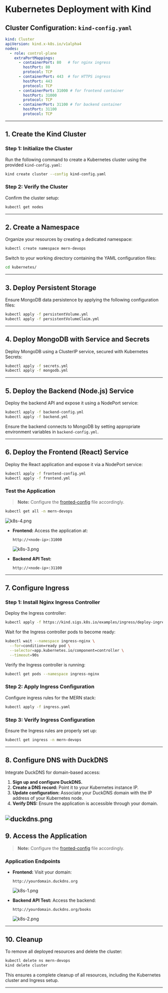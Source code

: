 # Kubernetes Deployment with Kind

## Cluster Configuration: `kind-config.yaml`

```yaml
kind: Cluster
apiVersion: kind.x-k8s.io/v1alpha4
nodes:
  - role: control-plane
    extraPortMappings:
      - containerPort: 80   # for nginx ingress
        hostPort: 80
        protocol: TCP
      - containerPort: 443  # for HTTPS ingress
        hostPort: 443
        protocol: TCP
      - containerPort: 31000 # for frontend container
        hostPort: 31000
        protocol: TCP
      - containerPort: 31100 # for backend container
        hostPort: 31100
        protocol: TCP
```

---

## 1. Create the Kind Cluster

### Step 1: Initialize the Cluster
Run the following command to create a Kubernetes cluster using the provided `kind-config.yaml`:

```bash
kind create cluster --config kind-config.yaml
```

### Step 2: Verify the Cluster
Confirm the cluster setup:

```bash
kubectl get nodes
```

---

## 2. Create a Namespace 

Organize your resources by creating a dedicated namespace:

```bash
kubectl create namespace mern-devops
```

Switch to your working directory containing the YAML configuration files:
```bash
cd kubernetes/
```

---

## 3. Deploy Persistent Storage

Ensure MongoDB data persistence by applying the following configuration files:

```bash
kubectl apply -f persistentVolume.yml
kubectl apply -f persistentVolumeClaim.yml
```

---

## 4. Deploy MongoDB with Service and Secrets

Deploy MongoDB using a ClusterIP service, secured with Kubernetes Secrets:

```bash
kubectl apply -f secrets.yml
kubectl apply -f mongodb.yml
```

---

## 5. Deploy the Backend (Node.js) Service

Deploy the backend API and expose it using a NodePort service:

```bash
kubectl apply -f backend-config.yml
kubectl apply -f backend.yml
```

Ensure the backend connects to MongoDB by setting appropriate environment variables in `backend-config.yml`.

---

## 6. Deploy the Frontend (React) Service

Deploy the React application and expose it via a NodePort service:

```bash
kubectl apply -f frontend-config.yml
kubectl apply -f frontend.yml
```

### Test the Application
>**Note:** Configure the [fronted-config](../kubernetes/frontend-config.yml) file accordingly.
 
```bash
kubectl get all -n mern-devops
```  

![k8s-4.png](../assets/k8s-4.png)

- **Frontend:** Access the application at:
  
  ```
  http://<node-ip>:31000
  ```
  ![k8s-3.png](../assets/k8s-3.png)

- **Backend API Test:**

  ```
  http://<node-ip>:31100
  ```

---

## 7. Configure Ingress

### Step 1: Install Nginx Ingress Controller

Deploy the Ingress controller:

```bash
kubectl apply -f https://kind.sigs.k8s.io/examples/ingress/deploy-ingress-nginx.yaml
```

Wait for the Ingress controller pods to become ready:

```bash
kubectl wait --namespace ingress-nginx \
  --for=condition=ready pod \
  --selector=app.kubernetes.io/component=controller \
  --timeout=90s
```

Verify the Ingress controller is running:

```bash
kubectl get pods --namespace ingress-nginx
```

### Step 2: Apply Ingress Configuration

Configure ingress rules for the MERN stack:

```bash
kubectl apply -f ingress.yaml
```

### Step 3: Verify Ingress Configuration

Ensure the Ingress rules are properly set up:

```bash
kubectl get ingress -n mern-devops
```

---

## 8. Configure DNS with DuckDNS

Integrate DuckDNS for domain-based access:

1. **Sign up and configure DuckDNS.**
2. **Create a DNS record:** Point it to your Kubernetes instance IP.
3. **Update configuration:** Associate your DuckDNS domain with the IP address of your Kubernetes node.
4. **Verify DNS:** Ensure the application is accessible through your domain.

![duckdns.png](../assets/duckdns.png)
---

## 9. Access the Application
>**Note:** Configure the [fronted-config](../kubernetes/frontend-config.yml) file accordingly.

### Application Endpoints

- **Frontend:** Visit your domain:

  ```
  http://yourdomain.duckdns.org
  ```
  ![k8s-1.png](../assets/k8s-1.png)

- **Backend API Test:** Access the backend:

  ```
  http://yourdomain.duckdns.org/books
  ```
  ![k8s-2.png](../assets/k8s-2.png)

---

## 10. Cleanup

To remove all deployed resources and delete the cluster:

```bash
kubectl delete ns mern-devops
kind delete cluster
```

This ensures a complete cleanup of all resources, including the Kubernetes cluster and Ingress setup.

---


